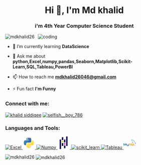 <h1 align="center">Hi 👋, I'm Md khalid</h1>
<h3 align="center">i'm 4th Year Computer Science Student</h3>
<img align="right" alt="coding"width="400"src="https://camo.githubusercontent.com/cae12fddd9d6982901d82580bdf321d81fb299141098ca1c2d4891870827bf17/68747470733a2f2f6d69726f2e6d656469756d2e636f6d2f6d61782f313336302f302a37513379765349765f7430696f4a2d5a2e676966">
<p align="left"> <img src="https://komarev.com/ghpvc/?username=mdkhalid26&label=Profile%20views&color=0e75b6&style=flat" alt="mdkhalid26" /> </p>

- 🌱 I’m currently learning **DataScience**

- 💬 Ask me about **python,Excel,numpy,pandas,Seaborn,Matplotlib,Scikit-Learn,SQL,Tableau,PowerBI**

- 📫 How to reach me **mdkhalid26046@gmail.com**

- ⚡ Fun fact **I'm Funny**

<h3 align="left">Connect with me:</h3>
<p align="left">
<a href="https://fb.com/khalid siddiqee" target="blank"><img align="center" src="https://raw.githubusercontent.com/rahuldkjain/github-profile-readme-generator/master/src/images/icons/Social/facebook.svg" alt="khalid siddiqee" height="30" width="40" /></a>
<a href="https://instagram.com/selfish__boy_786" target="blank"><img align="center" src="https://raw.githubusercontent.com/rahuldkjain/github-profile-readme-generator/master/src/images/icons/Social/instagram.svg" alt="selfish__boy_786" height="30" width="40" /></a>
</p>

<h3 align="left">Languages and Tools:</h3>
<p align="left"> <a href="https://www.w3schools.com/css/" target="_blank" rel="noreferrer"> <img src="https://img.icons8.com/?size=100&id=UECmBSgBOvPT&format=png&color=000000" alt="Excel" width="40" height="40"/> </a> <a href="https://www.python.org" target="_blank" rel="noreferrer"> <img src="https://raw.githubusercontent.com/devicons/devicon/master/icons/python/python-original.svg" alt="python" width="40" height="40"/> 
<a href="https://pandas.pydata.org/" target="_blank" rel="noreferrer"> <img src="C:\Users\mdkha\Downloads\icons8-numpy-color.zip" alt="Numpy" width="40" height="40"/> </a>
<a href="https://pandas.pydata.org/" target="_blank" rel="noreferrer"> <img src="https://raw.githubusercontent.com/devicons/devicon/2ae2a900d2f041da66e950e4d48052658d850630/icons/pandas/pandas-original.svg" alt="pandas" width="40" height="40"/> </a>
<a href="https://scikit-learn.org/" target="_blank" rel="noreferrer"> <img src="https://upload.wikimedia.org/wikipedia/commons/0/05/Scikit_learn_logo_small.svg" alt="scikit_learn" width="40" height="40"/> </a> <a href="https://www.w3.org/html/" target="_blank" rel="noreferrer"> <img src="https://img.icons8.com/?size=100&id=9Kvi1p1F0tUo&format=png&color=000000" alt="Tableau" width="40" height="40"/> </a><a href="https://www.mysql.com/" target="_blank" rel="noreferrer"> <img src="https://raw.githubusercontent.com/devicons/devicon/master/icons/mysql/mysql-original-wordmark.svg" alt="mysql" width="40" height="40"/> </a>  </p>

<p><img align="left" src="https://github-readme-stats.vercel.app/api/top-langs?username=mdkhalid26&show_icons=true&locale=en&layout=compact" alt="mdkhalid26" /></p>

<p>&nbsp;<img align="center" src="https://github-readme-stats.vercel.app/api?username=mdkhalid26&show_icons=true&locale=en" alt="mdkhalid26" /></p>
